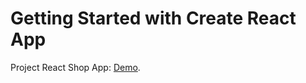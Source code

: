 # Getting Started with Create React App

Project React Shop App: [Demo](https://viktor-libr.github.io/react-shop/).
